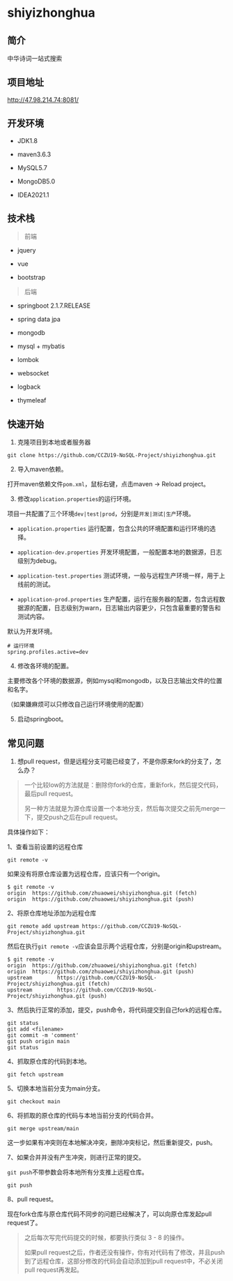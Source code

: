 # shiyizhonghua

## 简介
中华诗词一站式搜索

## 项目地址

http://47.98.214.74:8081/

## 开发环境

- JDK1.8

- maven3.6.3
  
- MySQL5.7

- MongoDB5.0

- IDEA2021.1

## 技术栈

> 前端

- jquery

- vue

- bootstrap

> 后端

- springboot 2.1.7.RELEASE

- spring data jpa

- mongodb

- mysql + mybatis

- lombok

- websocket

- logback

- thymeleaf

## 快速开始

1. 克隆项目到本地或者服务器

```shell
git clone https://github.com/CCZU19-NoSQL-Project/shiyizhonghua.git
```

2. 导入maven依赖。

打开maven依赖文件`pom.xml`，鼠标右键，点击maven -> Reload project。


3. 修改`application.properties`的运行环境。

项目一共配置了三个环境`dev|test|prod`，分别是`开发|测试|生产`环境。

- `application.properties` 运行配置，包含公共的环境配置和运行环境的选择。

- `application-dev.properties` 开发环境配置，一般配置本地的数据源，日志级别为debug。

- `application-test.properties` 测试环境，一般与远程生产环境一样，用于上线前的测试。

- `application-prod.properties` 生产配置，运行在服务器的配置，包含远程数据源的配置，日志级别为warn，日志输出内容更少，只包含最重要的警告和测试内容。

默认为开发环境。

```properties
# 运行环境
spring.profiles.active=dev
```

4. 修改各环境的配置。

主要修改各个环境的数据源，例如mysql和mongodb，以及日志输出文件的位置和名字。

（如果嫌麻烦可以只修改自己运行环境使用的配置）

5. 启动springboot。

## 常见问题

1. 想pull request，但是远程分支可能已经变了，不是你原来fork的分支了，怎么办？

> 一个比较low的方法就是：删除你fork的仓库，重新fork，然后提交代码，最后pull request。 
> 
> 另一种方法就是为源仓库设置一个本地分支，然后每次提交之前先merge一下，提交push之后在pull request。

具体操作如下：

1、查看当前设置的远程仓库

```shell
git remote -v
```

如果没有将原仓库设置为远程仓库，应该只有一个origin。

```shell
$ git remote -v
origin  https://github.com/zhuaowei/shiyizhonghua.git (fetch)
origin  https://github.com/zhuaowei/shiyizhonghua.git (push)
```

2、将原仓库地址添加为远程仓库

```shell
git remote add upstream https://github.com/CCZU19-NoSQL-Project/shiyizhonghua.git
```

然后在执行`git remote -v`应该会显示两个远程仓库，分别是origin和upstream。

```shell
$ git remote -v
origin  https://github.com/zhuaowei/shiyizhonghua.git (fetch)
origin  https://github.com/zhuaowei/shiyizhonghua.git (push)
upstream        https://github.com/CCZU19-NoSQL-Project/shiyizhonghua.git (fetch)
upstream        https://github.com/CCZU19-NoSQL-Project/shiyizhonghua.git (push)
```

3、然后执行正常的添加，提交，push命令，将代码提交到自己fork的远程仓库。

```shell
git status
git add <filename>
git commit -m 'comment'
git push origin main
git status
```

4、抓取原仓库的代码到本地。

```shell
git fetch upstream
```

5、切换本地当前分支为main分支。

```shell
git checkout main
```

6、将抓取的原仓库的代码与本地当前分支的代码合并。

```shell
git merge upstream/main
```

这一步如果有冲突则在本地解决冲突，删除冲突标记，然后重新提交，push。

7、如果合并并没有产生冲突，则进行正常的提交。

`git push`不带参数会将本地所有分支推上远程仓库。

```shell
git push
```

8、pull request。

现在fork仓库与原仓库代码不同步的问题已经解决了，可以向原仓库发起pull request了。

> 之后每次写完代码提交的时候，都要执行类似 3 - 8 的操作。
> 
> 如果pull request之后，作者还没有操作，你有对代码有了修改，并且push到了远程仓库，这部分修改的代码会自动添加到pull request中，不必关闭pull request再发起。